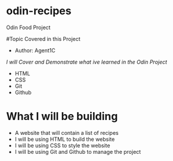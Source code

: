 # odin-recipes
Odin Food Project

#Topic Covered in this Project

- Author: Agent1C

*I will Cover and Demonstrate what ive learned in the Odin Project*

- HTML
- CSS
- Git
- Github

# What I will be building

- A website that will contain a list of recipes
- I will be using HTML to build the website
- I will be using CSS to style the website
- I will be using Git and Github to manage the project
